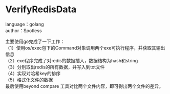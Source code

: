 # VerifyRedisData

language：golang<br>
author：Spotless<br>

主要使用go完成了一下工作：<br>
（1）使用os/exec包下的Command对象调用两个exe可执行程序，并获取其输出信息<br>
（2）exe程序完成了对redis的数据插入，数据结构为hash和string<br>
（3）分别取出redis的所有数据，并写入到txt文件<br>
（4）实现对哈希key的排序<br>
（5）格式化文件的数据<br>
最后使用beyond compare 工具对比两个文件内容，即可得出两个文件的差异。
